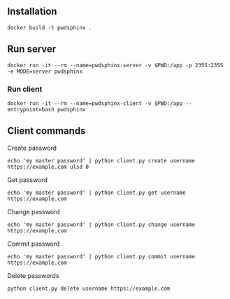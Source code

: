 ## Installation
```
docker build -t pwdsphinx .
```

## Run server
```
docker run -it --rm --name=pwdsphinx-server -v $PWD:/app -p 2355:2355 -e MODE=server pwdsphinx
```

### Run client
```
docker run -it --rm --name=pwdsphinx-client -v $PWD:/app --entrypoint=bash pwdsphinx
```

## Client commands
Create password
```
echo 'my master password' | python client.py create username https://example.com ulsd 0
```
Get password
```
echo 'my master password' | python client.py get username https://example.com
```
Change password
```
echo 'my master password' | python client.py change username https://example.com
```
Commit password
```
echo 'my master password' | python client.py commit username https://example.com
```
Delete passwords
```
python client.py delete username https://example.com
```

